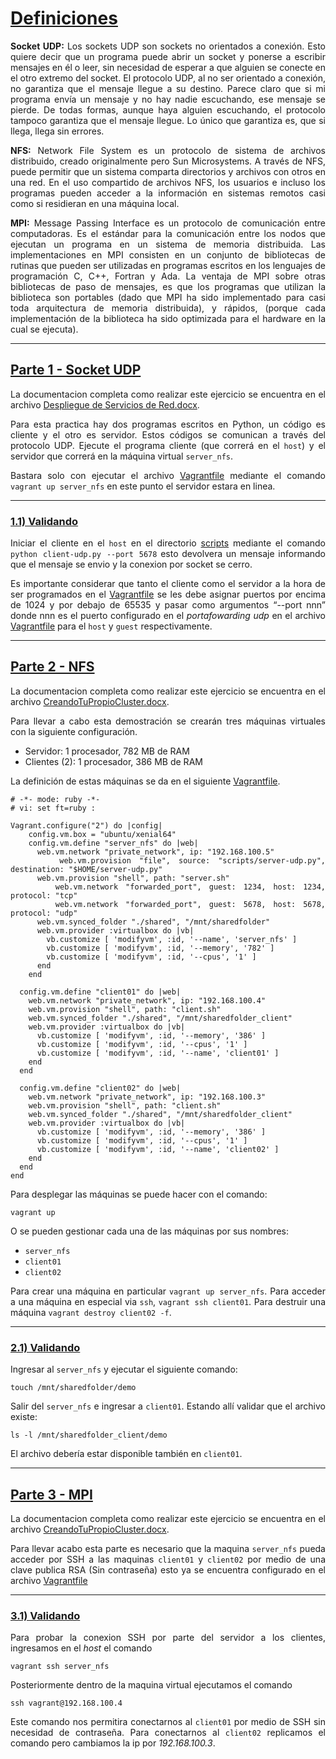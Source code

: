 <div align="justify">
<u><h1>Definiciones</u></h1>

**Socket UDP:** Los sockets UDP son sockets no orientados a conexión. Esto quiere decir que un programa puede abrir un socket y ponerse a escribir mensajes en él o leer, sin necesidad de esperar a que alguien se conecte en el otro extremo del socket. El protocolo UDP, al no ser orientado a conexión, no garantiza que el mensaje llegue a su destino. Parece claro que si mi programa envía un mensaje y no hay nadie escuchando, ese mensaje se pierde. De todas formas, aunque haya alguien escuchando, el protocolo tampoco garantiza que el mensaje llegue. Lo único que garantiza es, que si llega, llega sin errores.


**NFS:** Network File System es un protocolo de sistema de archivos distribuido, creado originalmente pero Sun Microsystems. A través de NFS, puede permitir que un sistema comparta directorios y archivos con otros en una red. En el uso compartido de archivos NFS, los usuarios e incluso los programas pueden acceder a la información en sistemas remotos casi como si residieran en una máquina local.

**MPI:** Message Passing Interface es un protocolo de comunicación entre computadoras. Es el estándar para la comunicación entre los nodos que ejecutan un programa en un sistema de memoria distribuida. Las implementaciones en MPI consisten en un conjunto de bibliotecas de rutinas que pueden ser utilizadas en programas escritos en los lenguajes de programación C, C++, Fortran y Ada. La ventaja de MPI sobre otras bibliotecas de paso de mensajes, es que los programas que utilizan la biblioteca son portables (dado que MPI ha sido implementado para casi toda arquitectura de memoria distribuida), y rápidos, (porque cada implementación de la biblioteca ha sido optimizada para el hardware en la cual se ejecuta).

---
<u><h2> Parte 1 - Socket UDP</u></h2>

La documentacion completa como realizar este ejercicio se encuentra en el archivo [Despliegue de Servicios de Red.docx](./docs/Despliegue%20Servicios%20de%20Red%20-%20Usando%20Vagrant.docx).

Para esta practica hay dos programas escritos en Python, un código es cliente y el otro es servidor. Estos códigos se comunican a través del protocolo UDP. Ejecute el programa cliente (que correrá en el `host`) y el servidor que correrá en la máquina virtual `server_nfs`.

Bastara solo con ejecutar el archivo [Vagrantfile](./Vagrantfile) mediante el comando `vagrant up server_nfs` en este punto el servidor estara en linea.

---
<u><h3> 1.1) Validando</u></h3>

Iniciar el cliente en el `host` en el directorio [scripts](scripts_socket/client-udp.py) mediante el comando `python client-udp.py --port 5678` esto devolvera un mensaje informando que el mensaje se envio y la conexion por socket se cerro.

Es importante considerar que tanto el cliente como el servidor a la hora de ser programados en el [Vagrantfile](./Vagrantfile) se les debe asignar puertos por encima de 1024 y por debajo de 65535 y pasar como argumentos “--port nnn” donde nnn es el puerto configurado en el *portafowarding udp* en el archivo [Vagrantfile](./Vagrantfile) para el `host` y `guest` respectivamente.

---
<u><h2> Parte 2 - NFS</u></h2>

La documentacion completa como realizar este ejercicio se encuentra en el archivo [CreandoTuPropioCluster.docx](./docs/CreandoTuPropioCluster.docx).

Para llevar a cabo esta demostración se crearán tres máquinas virtuales con la siguiente configuración. 

* Servidor: 1 procesador, 782 MB de RAM
* Clientes (2): 1 procesador, 386 MB de RAM

La definición de estas máquinas se da en el siguiente [Vagrantfile](./Vagrantfile).

```
# -*- mode: ruby -*-
# vi: set ft=ruby :

Vagrant.configure("2") do |config|
    config.vm.box = "ubuntu/xenial64"
    config.vm.define "server_nfs" do |web|
      web.vm.network "private_network", ip: "192.168.100.5"
      web.vm.provision "file", source: "scripts/server-udp.py", destination: "$HOME/server-udp.py"
      web.vm.provision "shell", path: "server.sh"
      web.vm.network "forwarded_port", guest: 1234, host: 1234, protocol: "tcp"
      web.vm.network "forwarded_port", guest: 5678, host: 5678, protocol: "udp"
      web.vm.synced_folder "./shared", "/mnt/sharedfolder" 
      web.vm.provider :virtualbox do |vb|
        vb.customize [ 'modifyvm', :id, '--name', 'server_nfs' ]
        vb.customize [ 'modifyvm', :id, '--memory', '782' ]
        vb.customize [ 'modifyvm', :id, '--cpus', '1' ]
      end
    end

  config.vm.define "client01" do |web|
    web.vm.network "private_network", ip: "192.168.100.4"
    web.vm.provision "shell", path: "client.sh"
    web.vm.synced_folder "./shared", "/mnt/sharedfolder_client" 
    web.vm.provider :virtualbox do |vb|
      vb.customize [ 'modifyvm', :id, '--memory', '386' ]
      vb.customize [ 'modifyvm', :id, '--cpus', '1' ]
      vb.customize [ 'modifyvm', :id, '--name', 'client01' ]
    end
  end

  config.vm.define "client02" do |web|
    web.vm.network "private_network", ip: "192.168.100.3"
    web.vm.provision "shell", path: "client.sh"
    web.vm.synced_folder "./shared", "/mnt/sharedfolder_client" 
    web.vm.provider :virtualbox do |vb|
      vb.customize [ 'modifyvm', :id, '--memory', '386' ]
      vb.customize [ 'modifyvm', :id, '--cpus', '1' ]
      vb.customize [ 'modifyvm', :id, '--name', 'client02' ]
    end
  end
end 

```

Para desplegar las máquinas se puede hacer con el comando:

```
vagrant up
```

O se pueden gestionar cada una de las máquinas por sus nombres:

* `server_nfs`
* `client01`
* `client02`

Para crear una máquina en particular `vagrant up server_nfs`.
Para acceder a una máquina en especial via `ssh`, `vagrant ssh client01`.
Para destruir una máquina `vagrant destroy client02 -f`.

--- 
<u><h3> 2.1) Validando</u></h3>

Ingresar al `server_nfs` y ejecutar el siguiente comando:

```
touch /mnt/sharedfolder/demo
```
Salir del `server_nfs` e ingresar a `client01`. Estando allí validar que el archivo existe:

```
ls -l /mnt/sharedfolder_client/demo
```
El archivo debería estar disponible también en `client01`.

--- 
<u><h2> Parte 3 - MPI</u></h2>

La documentacion completa como realizar este ejercicio se encuentra en el archivo [CreandoTuPropioCluster.docx](./docs/CreandoTuPropioCluster.docx).

Para llevar acabo esta parte es necesario que la maquina `server_nfs` pueda acceder por SSH a las maquinas `client01` y `client02` por medio de una clave publica RSA (Sin contraseña) esto ya se encuentra configurado en el archivo [Vagrantfile](./Vagrantfile)

--- 
<u><h3> 3.1) Validando</u></h3>

Para probar la conexion SSH por parte del servidor a los clientes, ingresamos en el *host* el comando 
```
vagrant ssh server_nfs 
```

Posteriormente dentro de la maquina virtual ejecutamos el comando 
```
ssh vagrant@192.168.100.4
``` 

Este comando nos permitira conectarnos al `client01` por medio de SSH sin necesidad de contraseña. Para conectarnos al `client02` replicamos el comando pero cambiamos la ip por *192.168.100.3*.

</div>
